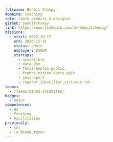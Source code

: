 ```yaml
---
fullname: Benoit Champy
domaine: Coaching
role: Coach produit & designer
github: benoitchampy
link: https://www.linkedin.com/in/benoitchampy/
missions:
  - start: 2022-10-17
    end: 2026-12-31
    status: admin
    employer: DINUM
    startups:
      - acceslibre
      - data-dsn
      - facil-emploi-public
      - france.nation.verte.agir
      - pass-sport
      - reperer.identifier.victimes.teh
teams:
  - /teams/dinum-incubateur
badges:
  - segur
competences:
  - UX
  - Coaching
  - Facilitation
previously:
  - cnr
  - la.bonne.renov
---
```

